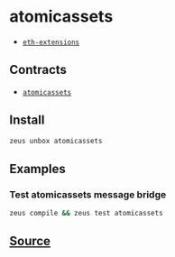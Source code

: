 
atomicassets
====================









* [`eth-extensions`](eth-extensions.md)



## Contracts
* [`atomicassets`](https://github.com/liquidapps-io/zeus-sdk/tree/master/boxes/groups/sample/atomicassets/contracts/eos/atomicassets)
## Install
```bash
zeus unbox atomicassets
```
## Examples
### Test atomicassets message bridge
```bash
zeus compile && zeus test atomicassets
```











## [Source](https://github.com/liquidapps-io/zeus-sdk/tree/master/boxes/groups/sample/atomicassets)